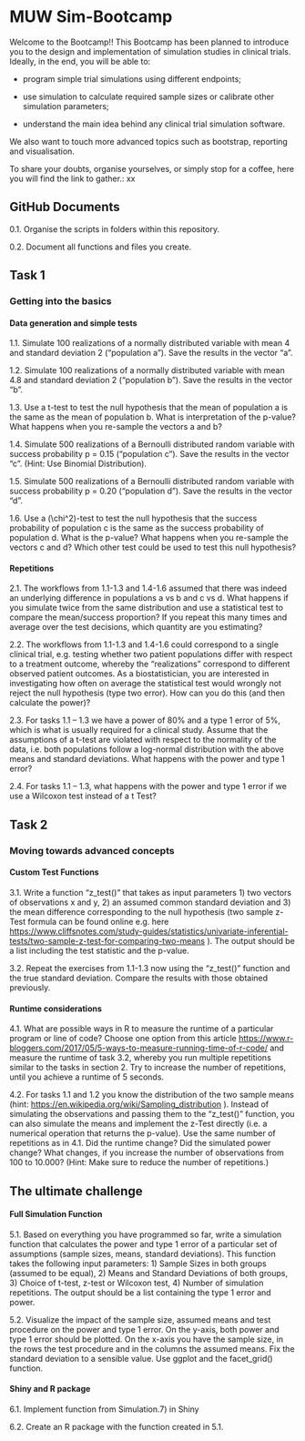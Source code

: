 MUW Sim-Bootcamp
================

Welcome to the Bootcamp\!\! This Bootcamp has been planned to introduce
you to the design and implementation of simulation studies in clinical
trials. Ideally, in the end, you will be able to:

  - program simple trial simulations using different endpoints;

  - use simulation to calculate required sample sizes or calibrate other
    simulation parameters;

  - understand the main idea behind any clinical trial simulation
    software.

We also want to touch more advanced topics such as bootstrap, reporting
and visualisation.

To share your doubts, organise yourselves, or simply stop for a coffee,
here you will find the link to gather.: xx

## GitHub Documents

0.1. Organise the scripts in folders within this repository.

0.2. Document all functions and files you create.

## Task 1

### Getting into the basics

#### Data generation and simple tests

1.1. Simulate 100 realizations of a normally distributed variable with
mean 4 and standard deviation 2 (“population a”). Save the results in
the vector “a”.

1.2. Simulate 100 realizations of a normally distributed variable with
mean 4.8 and standard deviation 2 (“population b”). Save the results in
the vector “b”.

1.3. Use a t-test to test the null hypothesis that the mean of
population a is the same as the mean of population b. What is
interpretation of the p-value? What happens when you re-sample the
vectors a and b?

1.4. Simulate 500 realizations of a Bernoulli distributed random
variable with success probability p = 0.15 (“population c”). Save the
results in the vector “c”. (Hint: Use Binomial Distribution).

1.5. Simulate 500 realizations of a Bernoulli distributed random
variable with success probability p = 0.20 (“population d”). Save the
results in the vector “d”.

1.6. Use a \(\chi^2\)-test to test the null hypothesis that the success
probability of population c is the same as the success probability of
population d. What is the p-value? What happens when you re-sample the
vectors c and d? Which other test could be used to test this null
hypothesis?

#### Repetitions

2.1. The workflows from 1.1-1.3 and 1.4-1.6 assumed that there was
indeed an underlying difference in populations a vs b and c vs d. What
happens if you simulate twice from the same distribution and use a
statistical test to compare the mean/success proportion? If you repeat
this many times and average over the test decisions, which quantity are
you estimating?

2.2. The workflows from 1.1-1.3 and 1.4-1.6 could correspond to a single
clinical trial, e.g. testing whether two patient populations differ with
respect to a treatment outcome, whereby the “realizations” correspond to
different observed patient outcomes. As a biostatistician, you are
interested in investigating how often on average the statistical test
would wrongly not reject the null hypothesis (type two error). How can
you do this (and then calculate the power)?

2.3. For tasks 1.1 – 1.3 we have a power of 80% and a type 1 error of
5%, which is what is usually required for a clinical study. Assume that
the assumptions of a t-test are violated with respect to the normality
of the data, i.e. both populations follow a log-normal distribution with
the above means and standard deviations. What happens with the power and
type 1 error?

2.4. For tasks 1.1 – 1.3, what happens with the power and type 1 error
if we use a Wilcoxon test instead of a t Test?

## Task 2

### Moving towards advanced concepts

#### Custom Test Functions

3.1. Write a function “z\_test()” that takes as input parameters 1) two
vectors of observations x and y, 2) an assumed common standard deviation
and 3) the mean difference corresponding to the null hypothesis (two
sample z-Test formula can be found online e.g. here
<https://www.cliffsnotes.com/study-guides/statistics/univariate-inferential-tests/two-sample-z-test-for-comparing-two-means>
). The output should be a list including the test statistic and the
p-value.

3.2. Repeat the exercises from 1.1-1.3 now using the “z\_test()”
function and the true standard deviation. Compare the results with those
obtained previously.

#### Runtime considerations

4.1. What are possible ways in R to measure the runtime of a particular
program or line of code? Choose one option from this article
<https://www.r-bloggers.com/2017/05/5-ways-to-measure-running-time-of-r-code/>
and measure the runtime of task 3.2, whereby you run multiple
repetitions similar to the tasks in section 2. Try to increase the
number of repetitions, until you achieve a runtime of 5 seconds.

4.2. For tasks 1.1 and 1.2 you know the distribution of the two sample
means (hint: <https://en.wikipedia.org/wiki/Sampling_distribution> ).
Instead of simulating the observations and passing them to the
“z\_test()” function, you can also simulate the means and implement
the z-Test directly (i.e. a numerical operation that returns the
p-value). Use the same number of repetitions as in 4.1. Did the runtime
change? Did the simulated power change? What changes, if you increase
the number of observations from 100 to 10.000? (Hint: Make sure to
reduce the number of repetitions.)

## The ultimate challenge

#### Full Simulation Function

5.1. Based on everything you have programmed so far, write a simulation
function that calculates the power and type 1 error of a particular set
of assumptions (sample sizes, means, standard deviations). This function
takes the following input parameters: 1) Sample Sizes in both groups
(assumed to be equal), 2) Means and Standard Deviations of both groups,
3) Choice of t-test, z-test or Wilcoxon test, 4) Number of simulation
repetitions. The output should be a list containing the type 1 error and
power.

5.2. Visualize the impact of the sample size, assumed means and test
procedure on the power and type 1 error. On the y-axis, both power and
type 1 error should be plotted. On the x-axis you have the sample size,
in the rows the test procedure and in the columns the assumed means. Fix
the standard deviation to a sensible value. Use ggplot and the
facet\_grid() function.

#### Shiny and R package

6.1. Implement function from Simulation.7) in Shiny

6.2. Create an R package with the function created in 5.1.

